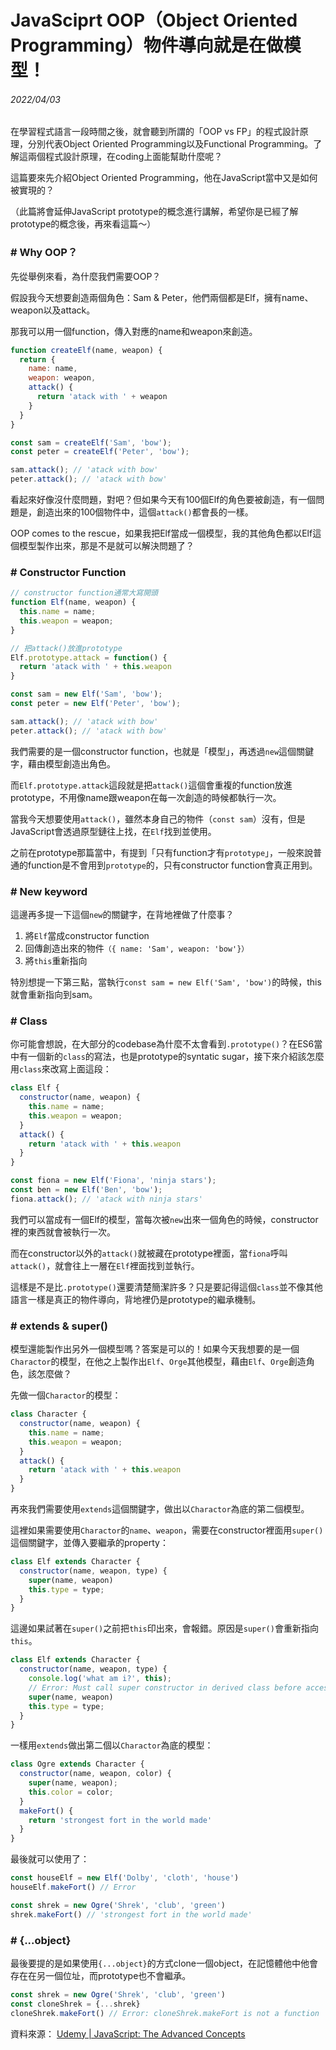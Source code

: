 # JavaSciprt OOP（Object Oriented Programming）物件導向就是在做模型！

###### 2022/04/03

在學習程式語言一段時間之後，就會聽到所謂的「OOP vs FP」的程式設計原理，分別代表Object Oriented Programming以及Functional Programming。了解這兩個程式設計原理，在coding上面能幫助什麼呢？

這篇要來先介紹Object Oriented Programming，他在JavaScript當中又是如何被實現的？

（此篇將會延伸JavaScript prototype的概念進行講解，希望你是已經了解prototype的概念後，再來看這篇～）

### \# Why OOP？

先從舉例來看，為什麼我們需要OOP？

假設我今天想要創造兩個角色：Sam & Peter，他們兩個都是Elf，擁有name、weapon以及attack。

那我可以用一個function，傳入對應的name和weapon來創造。

```javascript
function createElf(name, weapon) {
  return {
    name: name,
    weapon: weapon,
    attack() {
      return 'atack with ' + weapon
    }
  }
}

const sam = createElf('Sam', 'bow');
const peter = createElf('Peter', 'bow');

sam.attack(); // 'atack with bow'
peter.attack(); // 'atack with bow'
```

看起來好像沒什麼問題，對吧？但如果今天有100個Elf的角色要被創造，有一個問題是，創造出來的100個物件中，這個```attack()```都會長的一樣。

OOP comes to the rescue，如果我把Elf當成一個模型，我的其他角色都以Elf這個模型製作出來，那是不是就可以解決問題了？

### \# Constructor Function

```javascript
// constructor function通常大寫開頭
function Elf(name, weapon) {
  this.name = name;
  this.weapon = weapon;
}

// 把attack()放進prototype
Elf.prototype.attack = function() { 
  return 'atack with ' + this.weapon
}

const sam = new Elf('Sam', 'bow');
const peter = new Elf('Peter', 'bow');

sam.attack(); // 'atack with bow'
peter.attack(); // 'atack with bow'
```

我們需要的是一個constructor function，也就是「模型」，再透過```new```這個關鍵字，藉由模型創造出角色。

而```Elf.prototype.attack```這段就是把```attack()```這個會重複的function放進prototype，不用像name跟weapon在每一次創造的時候都執行一次。

當我今天想要使用```attack()```，雖然本身自己的物件（```const sam```）沒有，但是JavaScript會透過原型鏈往上找，在```Elf```找到並使用。

之前在prototype那篇當中，有提到「只有function才有```prototype```」，一般來說普通的function是不會用到```prototype```的，只有constructor function會真正用到。

### \# New keyword

這邊再多提一下這個```new```的關鍵字，在背地裡做了什麼事？

1. 將```Elf```當成constructor function
2. 回傳創造出來的物件```（{ name: 'Sam', weapon: 'bow'}）```
3. 將```this```重新指向

特別想提一下第三點，當執行```const sam = new Elf('Sam', 'bow')```的時候，this就會重新指向到sam。

### \# Class

你可能會想說，在大部分的codebase為什麼不太會看到```.prototype()```？在ES6當中有一個新的```class```的寫法，也是prototype的syntatic sugar，接下來介紹該怎麼用```class```來改寫上面這段：

```javascript
class Elf {
  constructor(name, weapon) {
    this.name = name;
    this.weapon = weapon;
  }
  attack() {
    return 'atack with ' + this.weapon
  }
}

const fiona = new Elf('Fiona', 'ninja stars');
const ben = new Elf('Ben', 'bow');
fiona.attack(); // 'atack with ninja stars'
```

我們可以當成有一個Elf的模型，當每次被```new```出來一個角色的時候，constructor裡的東西就會被執行一次。

而在constructor以外的```attack()```就被藏在prototype裡面，當```fiona```呼叫```attack()```，就會往上一層在```Elf```裡面找到並執行。

這樣是不是比```.prototype()```還要清楚簡潔許多？只是要記得這個```class```並不像其他語言一樣是真正的物件導向，背地裡仍是prototype的繼承機制。

### \# extends & super()

模型還能製作出另外一個模型嗎？答案是可以的！如果今天我想要的是一個```Charactor```的模型，在他之上製作出```Elf```、```Orge```其他模型，藉由```Elf```、```Orge```創造角色，該怎麼做？

先做一個```Charactor```的模型：

```javascript
class Character {
  constructor(name, weapon) {
    this.name = name;
    this.weapon = weapon;
  }
  attack() {
    return 'atack with ' + this.weapon
  }
}
```
再來我們需要使用```extends```這個關鍵字，做出以```Charactor```為底的第二個模型。

這裡如果需要使用```Charactor```的```name```、```weapon```，需要在constructor裡面用```super()```這個關鍵字，並傳入要繼承的property：

```javascript
class Elf extends Character { 
  constructor(name, weapon, type) {
    super(name, weapon) 
    this.type = type;
  }
}
```

這邊如果試著在```super()```之前把```this```印出來，會報錯。原因是```super()```會重新指向```this```。

```javascript
class Elf extends Character { 
  constructor(name, weapon, type) {
    console.log('what am i?', this);
    // Error: Must call super constructor in derived class before accessing 'this'
    super(name, weapon) 
    this.type = type;
  }
}
```

一樣用```extends```做出第二個以```Charactor```為底的模型：

```javascript
class Ogre extends Character {
  constructor(name, weapon, color) {
    super(name, weapon);
    this.color = color;
  }
  makeFort() {
    return 'strongest fort in the world made'
  }
}
```

最後就可以使用了：

```javascript
const houseElf = new Elf('Dolby', 'cloth', 'house')
houseElf.makeFort() // Error

const shrek = new Ogre('Shrek', 'club', 'green')
shrek.makeFort() // 'strongest fort in the world made'
```

### \# {...object}

最後要提的是如果使用```{...object}```的方式clone一個object，在記憶體他中他會存在在另一個位址，而prototype也不會繼承。

```javascript
const shrek = new Ogre('Shrek', 'club', 'green')
const cloneShrek = {...shrek}
cloneShrek.makeFort() // Error: cloneShrek.makeFort is not a function
```

資料來源：
[Udemy | JavaScript: The Advanced Concepts](https://www.udemy.com/course/advanced-javascript-concepts/)